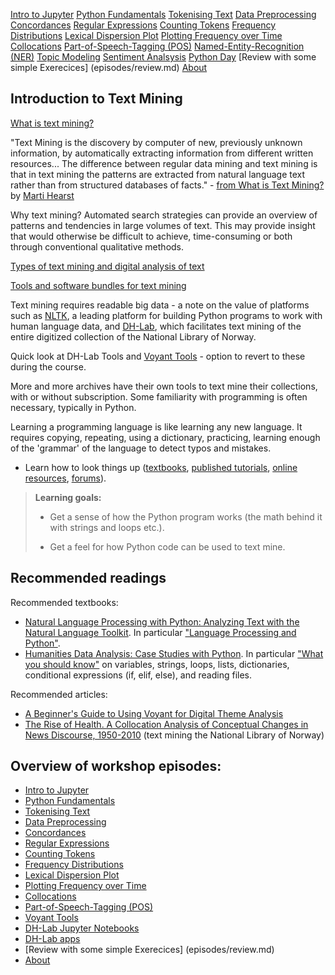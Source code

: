 [Intro to Jupyter](episodes/02-jupyter-notebook.md)
[Python Fundamentals](episodes/03-python-basics.md)
[Tokenising Text](episodes/04-tokenising-text.md)
[Data Preprocessing](episodes/05-preprocessing-dataset.md)
[Concordances](episodes/06-concordances.md)
[Regular Expressions](episodes/07-regular-expression-search.md)
[Counting Tokens](episodes/08-counting-tokens.md)
[Frequency Distributions](episodes/09-frequency-distributions.md)
[Lexical Dispersion Plot](episodes/10-lexical-dispersion-plot.md)
[Plotting Frequency over Time](episodes/11-plotting-frequency-over-time.md)
[Collocations](episodes/12-collocations.md)
[Part-of-Speech-Tagging (POS)](episodes/13-part-of-speech-tagging-text.md)
[Named-Entity-Recognition (NER)](https://ang-uio.github.io/Textmining/episodes/16-textmine-dh-lab-app.html#named-entity-recognition-ner)
[Topic Modeling](https://ang-uio.github.io/Textmining/episodes/14-textmine-voyant.html#topic-modeling)
[Sentiment Analsysis](https://ang-uio.github.io/Textmining/episodes/15-textmine-dh-lab.html#sentiment-analysis)
[Python Day](python-day.md)
[Review with some simple Exerecices] (episodes/review.md)
[About](episodes/01-textmining-intro.md)

## Introduction to Text Mining

[What is text mining?](https://www.ub.uio.no/english/libraries/dsc/research-methods/text-mining/)

"Text Mining is the discovery by computer of new, previously unknown information, by automatically extracting information from different written resources... The difference between regular data mining and text mining is that in text mining the patterns are extracted from natural language text rather than from structured databases of facts." - [from What is Text Mining?](https://people.ischool.berkeley.edu/~hearst/text-mining.html) by [Marti Hearst](https://en.wikipedia.org/wiki/Marti_Hearst)

Why text mining? Automated search strategies can provide an overview of patterns and tendencies in large volumes of text. This may provide insight that would otherwise be difficult to achieve, time-consuming or both through conventional qualitative methods.

[Types of text mining and digital analysis of text](https://www.ub.uio.no/english/libraries/dsc/research-methods/text-mining/text-mining-types.html)

[Tools and software bundles for text mining](https://www.ub.uio.no/english/libraries/dsc/research-methods/text-mining/tools-software-bundles.html)

Text mining requires readable big data - a note on the value of platforms such as [NLTK](https://www.nltk.org/), a leading platform for building Python programs to work with human language data, and [DH-Lab](https://www.nb.no/dh-lab/), which facilitates text mining of the entire digitized collection of the National Library of Norway.

Quick look at DH-Lab Tools and [Voyant Tools](https://voyant-tools.org/docs/#!/guide/about) - option to revert to these during the course.

More and more archives have their own tools to text mine their collections, with or without subscription. Some familiarity with programming is often necessary, typically in Python.

Learning a programming language is like learning any new language. It requires copying, repeating, using a dictionary, practicing, learning enough of the 'grammar' of the language to detect typos and mistakes.

- Learn how to look things up ([textbooks](https://ang-uio.github.io/Textmining/#recommended-readings), [published tutorials](https://programminghistorian.org/en/lessons/?search=python), [online resources](https://github.com/sgsinclair/alta/blob/2eb10ab6787d032e317ce883fb0bc3427406333d/ipynb/Useful%20Resources.ipynb), [forums](https://stackoverflow.com/)).

> **Learning goals:**
> 
> - Get a sense of how the Python program works (the math behind it with strings and loops etc.).
> 
> - Get a feel for how Python code can be used to text mine.

## Recommended readings
Recommended textbooks: 
- [Natural Language Processing with Python: Analyzing Text with the Natural Language Toolkit](https://www.nltk.org/book/). In particular ["Language Processing and Python"](https://www.nltk.org/book/ch01.html).
- [Humanities Data Analysis: Case Studies with Python](https://www.humanitiesdataanalysis.org/index.html). In particular ["What you should know"](https://www.humanitiesdataanalysis.org/introduction-cook-books/notebook.html#what-you-should-know) on variables, strings, loops, lists, dictionaries, conditional expressions (if, elif, else), and reading files. 

Recommended articles:
- [A Beginner's Guide to Using Voyant for Digital Theme Analysis](https://hcommons.org/deposits/item/hc:49487/)
- [The Rise of Health. A Collocation Analysis of Conceptual Changes in News Discourse, 1950-2010](https://www-berghahnjournals-com.ezproxy.uio.no/view/journals/contributions/17/2/choc170202.xml) (text mining the National Library of Norway)

## Overview of workshop episodes:

- [Intro to Jupyter](episodes/02-jupyter-notebook.md)
- [Python Fundamentals](episodes/03-python-basics.md)
- [Tokenising Text](episodes/04-tokenising-text.md)
- [Data Preprocessing](episodes/05-preprocessing-dataset.md)
- [Concordances](episodes/06-concordances.md)
- [Regular Expressions](episodes/07-regular-expression-search.md)
- [Counting Tokens](episodes/08-counting-tokens.md)
- [Frequency Distributions](episodes/09-frequency-distributions.md)
- [Lexical Dispersion Plot](episodes/10-lexical-dispersion-plot.md)
- [Plotting Frequency over Time](episodes/11-plotting-frequency-over-time.md)
- [Collocations](episodes/12-collocations.md)
- [Part-of-Speech-Tagging (POS)](episodes/13-part-of-speech-tagging-text.md)
- [Voyant Tools](episodes/14-textmine-voyant.md)
- [DH-Lab Jupyter Notebooks](episodes/15-textmine-dh-lab.md)
- [DH-Lab apps](episodes/16-textmine-dh-lab-app.md)
- [Review with some simple Exerecices] (episodes/review.md)
- [About](episodes/01-textmining-intro.md)
